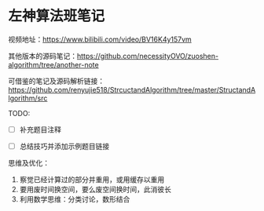 # 左神算法班笔记

视频地址：https://www.bilibili.com/video/BV16K4y157vm

其他版本的源码笔记：https://github.com/necessityOVO/zuoshen-algorithm/tree/another-note

可借鉴的笔记及源码解析链接：https://github.com/renyujie518/StrcuctandAlgorithm/tree/master/StructandAlgorithm/src



TODO: 
- [ ] 补充题目注释
- [ ] 总结技巧并添加示例题目链接

  

思维及优化：

1. 察觉已经计算过的部分并重用，或用缓存以重用
2. 要用废时间换空间，要么废空间换时间，此消彼长
3. 利用数学思维：分类讨论，数形结合



